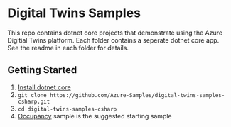 # Digital Twins Samples

This repo contains dotnet core projects that demonstrate using the Azure Digitial Twins platform. Each folder contains a seperate dotnet core app.  See the readme in each folder for details.

## Getting Started

1. [Install dotnet core](https://www.microsoft.com/net/download)
1. `git clone https://github.com/Azure-Samples/digital-twins-samples-csharp.git`
1. `cd digital-twins-samples-csharp`
1. [Occupancy](./occupancy-quickstart/readme.md) sample is the suggested starting sample
